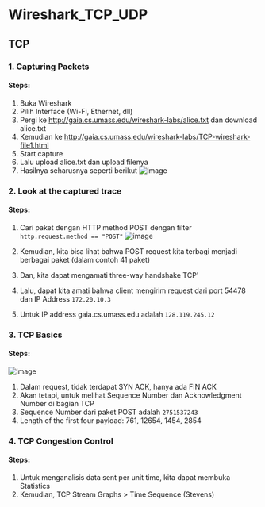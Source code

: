 # Wireshark_TCP_UDP
## TCP
### 1. Capturing Packets
#### Steps:
1. Buka Wireshark
2. Pilih Interface (Wi-Fi, Ethernet, dll)
3. Pergi ke http://gaia.cs.umass.edu/wireshark-labs/alice.txt dan download alice.txt
4. Kemudian ke http://gaia.cs.umass.edu/wireshark-labs/TCP-wireshark-file1.html
5. Start capture
6. Lalu upload alice.txt dan upload filenya
7. Hasilnya seharusnya seperti berikut
![image](https://github.com/Mikask1/Wireshark_TCP_UDP/assets/88318140/095c4ce4-9ed3-4c84-814c-cbb3322ca25c)

### 2. Look at the captured trace
#### Steps:
1. Cari paket dengan HTTP method POST dengan filter `http.request.method == "POST"`
![image](https://github.com/Mikask1/Wireshark_TCP_UDP/assets/88318140/84badb28-b9d8-4d04-bded-d7f0b190657b)

3. Kemudian, kita bisa lihat bahwa POST request kita terbagi menjadi berbagai paket (dalam contoh 41 paket)
4. Dan, kita dapat mengamati three-way handshake TCP'
5. Lalu, dapat kita amati bahwa client mengirim request dari port 54478 dan IP Address `172.20.10.3`
6. Untuk IP address gaia.cs.umass.edu adalah `128.119.245.12`

### 3. TCP Basics
#### Steps:
![image](https://github.com/Mikask1/Wireshark_TCP_UDP/assets/88318140/7ca8928c-3400-4907-9da4-6a7f4cd03c32)
1. Dalam request, tidak terdapat SYN ACK, hanya ada FIN ACK
2. Akan tetapi, untuk melihat Sequence Number dan Acknowledgment Number di bagian TCP
3. Sequence Number dari paket POST adalah `2751537243`
4. Length of the first four payload: 761, 12654, 1454, 2854

### 4. TCP Congestion Control
#### Steps:
1. Untuk menganalisis data sent per unit time, kita dapat membuka Statistics
2. Kemudian, TCP Stream Graphs > Time Sequence (Stevens)
